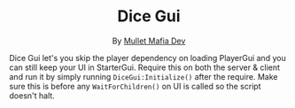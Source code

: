<div align="center">
<h1>Dice Gui</h1>

By [Mullet Mafia Dev](https://www.roblox.com/groups/5018486/Mullet-Mafia-Dev#!/about)
</div>

Dice Gui let's you skip the player dependency on loading PlayerGui and you can still keep your UI in StarterGui. Require this on both the server & client and run it by simply running `DiceGui:Initialize()` after the require. Make sure this is before any `WaitForChildren()` on UI is called so the script doesn't halt.
